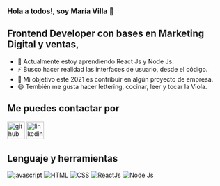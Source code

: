### Hola a todos!, soy María Villa 👋

## Frontend Developer con bases en Marketing Digital y ventas,
- 🌱 Actualmente estoy aprendiendo React Js y Node Js.
- ⚡ Busco hacer realidad las interfaces de usuario, desde el código.
- 👯 Mi objetivo este 2021 es contribuir en algún proyecto de empresa.
- 😄 Tembién me gusta hacer lettering, cocinar, leer y tocar la Viola.

## Me puedes contactar por
[<img src='https://cdn.jsdelivr.net/npm/simple-icons@3.0.1/icons/github.svg' alt='github' height='40'>](https://github.com/https://github.com/kidaniland/kidaniland)  [<img src='https://cdn.jsdelivr.net/npm/simple-icons@3.0.1/icons/linkedin.svg' alt='linkedin' height='40'>](https://www.linkedin.com/in/www.linkedin.com/in/mdcvillas/)

## Lenguaje y herramientas
![javascript](https://img.icons8.com/color/48/000000/javascript.png) ![HTML](https://img.icons8.com/color/48/000000/html-5--v1.png) ![CSS](https://img.icons8.com/color/48/000000/css3.png) ![ReactJs](https://img.icons8.com/color/48/000000/react-native.png)  ![Node Js](https://img.icons8.com/color/48/000000/nodejs.png)
